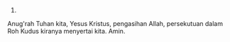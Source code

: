 1.
Anug'rah Tuhan kita, Yesus Kristus, pengasihan Allah,
persekutuan dalam Roh Kudus kiranya menyertai kita. Amin.